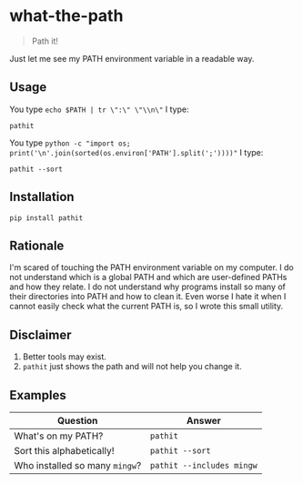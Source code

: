 # what-the-path

> Path it!

Just let me see my PATH environment variable in a readable way.

## Usage

You type `echo $PATH | tr \":\" \"\\n\"` I type:

```
pathit
```

You type `python -c "import os; print('\n'.join(sorted(os.environ['PATH'].split(';'))))"`
I type:

```
pathit --sort
```

## Installation

```
pip install pathit
```

## Rationale

I'm scared of touching the PATH environment variable on my computer.
I do not understand which is a global PATH and which are user-defined PATHs and how they relate.
I do not understand why programs install so many of their directories into PATH and how to clean it. Even worse I hate it when I cannot easily check what the current PATH is,
so I wrote this small utility.

## Disclaimer

1. Better tools may exist.
2. `pathit` just shows the path and will not help you change it.

## Examples

| Question                       | Answer                    |
| ------------------------------ | ------------------------- |
| What's on my PATH?             | `pathit`                  |
| Sort this alphabetically!      | `pathit --sort`           |
| Who installed so many `mingw`? | `pathit --includes mingw` |
